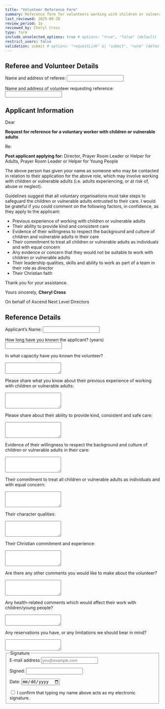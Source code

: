 ```yaml
---
title: "Volunteer Reference Form"
summary: Reference form for volunteers working with children or vulnerable adults
last_reviewed: 2025-09-28
review_period: 1y
reviewed_by: Cheryl Cross
type: form
include_unselected_options: true # options: "true", "false" (default)
restrict_users: false
validation: submit # options: "requestLink" &| "submit", "none" (default)
---
```


<form 
  name="{{< getPageTitle >}}" 
  class="verified-form"
  data-netlify="true"
  netlify
>

<input type="hidden" name="form-name" value="volunteer-reference">

<!-- Honeypot field -->
<p style="display:none">
  <label>Don’t fill this out: <input name="bot-field"></label>
</p>

<h2>Referee and Volunteer Details</h2>

<label for="referee_name_address" class="required">Name and address of referee:</label>
<input class="address" type="text" id="referee_name_address" name="referee_name_address" required>

<label for="volunteer_name_address" class="required">Name and address of volunteer requesting reference:</label>
<input class="address" type="text" id="volunteer_name_address" name="volunteer_name_address" required>

<h2>Applicant Information</h2>

<p>Dear</p>
<p><strong>Request for reference for a voluntary worker with children or vulnerable adults</strong></p>
<p>Re:</p>
<p><strong>Post applicant applying for:</strong> Director, Prayer Room Leader or Helper for Adults, Prayer Room Leader or Helper for Young People</p>

<p>
  The above person has given your name as someone who may be contacted in relation to their application for the above role, 
  which may involve working with children or vulnerable adults (i.e. adults experiencing, or at risk of, abuse or neglect).
</p>

<p>
  Guidelines suggest that all voluntary organisations must take steps to safeguard the children or vulnerable adults entrusted to their care. 
  I would be grateful if you could comment on the following factors, in confidence, as they apply to the applicant:
</p>

<ul>
  <li>Previous experience of working with children or vulnerable adults</li>
  <li>Their ability to provide kind and consistent care</li>
  <li>Evidence of their willingness to respect the background and culture of children and vulnerable adults in their care</li>
  <li>Their commitment to treat all children or vulnerable adults as individuals and with equal concern</li>
  <li>Any evidence or concern that they would not be suitable to work with children or vulnerable adults</li>
  <li>Their leadership qualities, skills and ability to work as part of a team in their role as director</li>
  <li>Their Christian faith</li>
</ul>

<p>Thank you for your assistance.</p>
<p>Yours sincerely, <strong>Cheryl Cross</strong></p>
<p>On behalf of Ascend Next Level Directors</p>

<h2>Reference Details</h2>

<label for="applicant_name" class="required">Applicant’s Name:</label>
<input class="short-input" type="text" id="applicant_name" name="applicant_name" required>

<label for="years_known" class="required">How long have you known the applicant? (years)</label>
<input class="short-input" type="number" id="years_known" name="years_known" min="0" required>

<label for="capacity_known" class="required">In what capacity have you known the volunteer?</label>
<textarea id="capacity_known" name="capacity_known" rows="2" required></textarea>

<label for="experience" class="required">Please share what you know about their previous experience of working with children or vulnerable adults:</label>
<textarea id="experience" name="experience" rows="3" required></textarea>

<label for="care_ability" class="required">Please share about their ability to provide kind, consistent and safe care:</label>
<textarea id="care_ability" name="care_ability" rows="3" required></textarea>

<label for="respect_culture" class="required">Evidence of their willingness to respect the background and culture of children or vulnerable adults in their care:</label>
<textarea id="respect_culture" name="respect_culture" rows="3" required></textarea>

<label for="equal_concern" class="required">Their commitment to treat all children or vulnerable adults as individuals and with equal concern:</label>
<textarea id="equal_concern" name="equal_concern" rows="3" required></textarea>

<label for="character_qualities">Their character qualities:</label>
<textarea id="character_qualities" name="character_qualities" rows="3"></textarea>

<label for="christian_commitment">Their Christian commitment and experience:</label>
<textarea id="christian_commitment" name="christian_commitment" rows="3"></textarea>

<label for="other_comments">Are there any other comments you would like to make about the volunteer?</label>
<textarea id="other_comments" name="other_comments" rows="3"></textarea>

<label for="health_comments">Any health-related comments which would affect their work with children/young people?</label>
<textarea id="health_comments" name="health_comments" rows="2"></textarea>

<label for="limitations">Any reservations you have, or any limitations we should bear in mind?</label>
<textarea id="limitations" name="limitations" rows="2"></textarea>

<fieldset>
  <legend>Signature</legend>
  <label for="email">E-mail address</label>
  <input type="email" id="submitted_by" name="email" required placeholder="you@example.com">

  <label for="RefereeName" class="required">Signed:</label>
  <input type="text" id="RefereeName" name="referee_name" class="short-input" required>

  <label for="RefereeDate" class="required">Date:</label>
  <input type="date" id="RefereeDate" name="referee_date" class="short-input autofill-today" required>

  <label class="checkbox-inline required">
    <input type="checkbox" name="RefereeSignatureConfirm" required>
    I confirm that typing my name above acts as my electronic signature.
  </label>
</fieldset>

</form>
